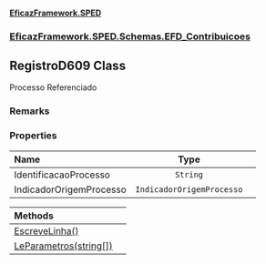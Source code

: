#### [EficazFramework.SPED](EficazFrameworkSPED.md 'EficazFramework SPED')
### [EficazFramework.SPED.Schemas.EFD_Contribuicoes](EficazFramework.SPED.Schemas.EFD_Contribuicoes.md 'EficazFramework.SPED.Schemas.EFD_Contribuicoes')

## RegistroD609 Class

Processo Referenciado

### Remarks
### Properties

| Name | Type | |
| :--- | :---: | :--- |
| IdentificacaoProcesso | `String` |  |
| IndicadorOrigemProcesso | `IndicadorOrigemProcesso` |  |

| Methods | |
| :--- | :--- |
| [EscreveLinha()](EficazFramework.SPED.Schemas.EFD_Contribuicoes/RegistroD609/EscreveLinha().md 'EficazFramework.SPED.Schemas.EFD_Contribuicoes.RegistroD609.EscreveLinha()') | |
| [LeParametros(string[])](EficazFramework.SPED.Schemas.EFD_Contribuicoes/RegistroD609/LeParametros(string[]).md 'EficazFramework.SPED.Schemas.EFD_Contribuicoes.RegistroD609.LeParametros(string[])') | |
